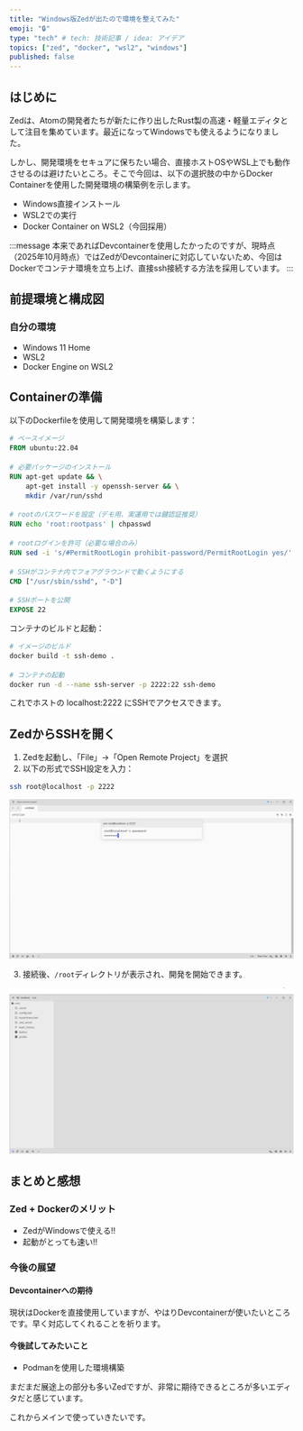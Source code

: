 ```yaml
---
title: "Windows版Zedが出たので環境を整えてみた"
emoji: "🔒"
type: "tech" # tech: 技術記事 / idea: アイデア
topics: ["zed", "docker", "wsl2", "windows"]
published: false
---
```


## はじめに

Zedは、Atomの開発者たちが新たに作り出したRust製の高速・軽量エディタとして注目を集めています。最近になってWindowsでも使えるようになりました。

しかし、開発環境をセキュアに保ちたい場合、直接ホストOSやWSL上でも動作させるのは避けたいところ。そこで今回は、以下の選択肢の中からDocker Containerを使用した開発環境の構築例を示します。

- Windows直接インストール
- WSL2での実行
- Docker Container on WSL2（今回採用）

:::message
本来であればDevcontainerを使用したかったのですが、現時点（2025年10月時点）ではZedがDevcontainerに対応していないため、今回はDockerでコンテナ環境を立ち上げ、直接ssh接続する方法を採用しています。
:::

## 前提環境と構成図

### 自分の環境
- Windows 11 Home
- WSL2
- Docker Engine on WSL2

## Containerの準備

以下のDockerfileを使用して開発環境を構築します：

```dockerfile
# ベースイメージ
FROM ubuntu:22.04

# 必要パッケージのインストール
RUN apt-get update && \
    apt-get install -y openssh-server && \
    mkdir /var/run/sshd

# rootのパスワードを設定（デモ用、実運用では鍵認証推奨）
RUN echo 'root:rootpass' | chpasswd

# rootログインを許可（必要な場合のみ）
RUN sed -i 's/#PermitRootLogin prohibit-password/PermitRootLogin yes/' /etc/ssh/sshd_config

# SSHがコンテナ内でフォアグラウンドで動くようにする
CMD ["/usr/sbin/sshd", "-D"]

# SSHポートを公開
EXPOSE 22
```

コンテナのビルドと起動：

```bash
# イメージのビルド
docker build -t ssh-demo .

# コンテナの起動
docker run -d --name ssh-server -p 2222:22 ssh-demo
```

これでホストの localhost:2222 にSSHでアクセスできます。

## ZedからSSHを開く

1. Zedを起動し、「File」→「Open Remote Project」を選択
2. 以下の形式でSSH設定を入力：

```bash
ssh root@localhost -p 2222
```

![ssh接続中の様子](../assets/a0491fd70a7b20/establishing_connection.png)


3. 接続後、`/root`ディレクトリが表示され、開発を開始できます。

![開いた後の様子](../assets/a0491fd70a7b20/opened.png)

## まとめと感想

### Zed + Dockerのメリット
- ZedがWindowsで使える!!
- 起動がとっても速い!!

### 今後の展望

#### Devcontainerへの期待
現状はDockerを直接使用していますが、やはりDevcontainerが使いたいところです。早く対応してくれることを祈ります。

#### 今後試してみたいこと
- Podmanを使用した環境構築

まだまだ展途上の部分も多いZedですが、非常に期待できるところが多いエディタだと感じています。

これからメインで使っていきたいです。
